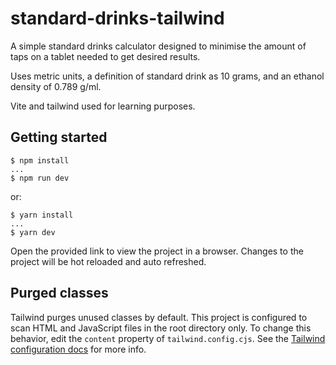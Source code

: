 # standard-drinks-tailwind

A simple standard drinks calculator designed to minimise the amount of taps on a tablet needed to get desired results.

Uses metric units, a definition of standard drink as 10 grams, and an ethanol density of 0.789 g/ml.

Vite and tailwind used for learning purposes.

## Getting started

```
$ npm install
...
$ npm run dev
```

or:

```
$ yarn install
...
$ yarn dev
```

Open the provided link to view the project in a browser. Changes to the project will be hot reloaded and auto refreshed.

## Purged classes

Tailwind purges unused classes by default. This project is configured to scan HTML and 
JavaScript
 files in the root directory only. To change this behavior, edit the `content` property of `tailwind.config.cjs`. See the [Tailwind configuration docs](https://tailwindcss.com/docs/configuration) for more info.
